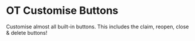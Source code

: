 # OT Customise Buttons
Customise almost all built-in buttons. This includes the claim, reopen, close & delete buttons!